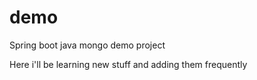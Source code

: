 # demo
Spring boot java mongo demo project

Here i'll be learning new stuff and adding them frequently
